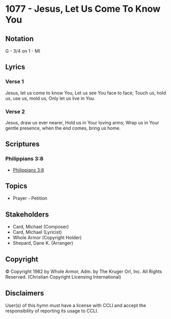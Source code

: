 # 1077 - Jesus, Let Us Come To Know You

## Notation

G - 3/4 on 1 - MI

## Lyrics

### Verse 1

Jesus, let us come to know You, Let us see You face to face; Touch us, hold us, use us, mold us, Only let us live in You.

### Verse 2

Jesus, draw us ever nearer, Hold us in Your loving arms; Wrap us in Your gentle presence, when the end comes, bring us home.


## Scriptures

### Philippians 3:8

- [Philippians 3:8](https://www.biblegateway.com/passage/?search=Philippians%203%3A8)


## Topics

- Prayer - Petition

## Stakeholders

- Card, Michael (Composer)
- Card, Michael (Lyricist)
- Whole Armor (Copyright Holder)
- Shepard, Dane K. (Arranger)

## Copyright

© Copyright 1982 by Whole Armor, Adm. by The Kruger Orl, Inc. All Rights Reserved.
(Christian Copyright Licensing International)

## Disclaimers

User(s) of this hymn must have a license with CCLI and accept the responsibility of reporting its usage to CCLI.


